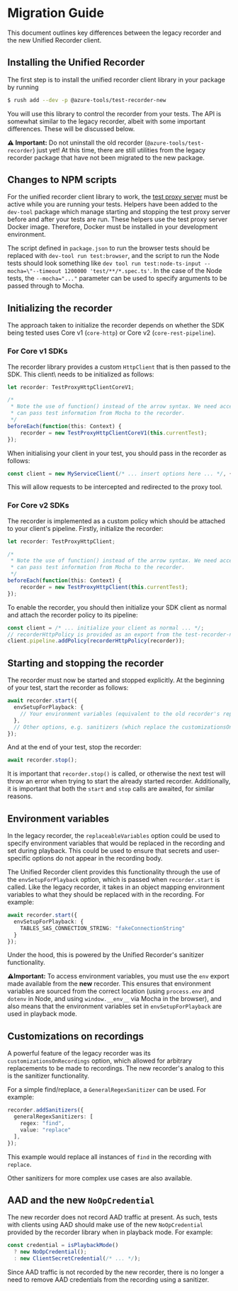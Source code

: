 Migration Guide
===============

This document outlines key differences between the legacy recorder and the new Unified Recorder client.

Installing the Unified Recorder
-------------------------------

The first step is to install the unified recorder client library in your package by running

```bash
$ rush add --dev -p @azure-tools/test-recorder-new
```

You will use this library to control the recorder from your tests. The API is somewhat similar to the legacy recorder, albeit with some important differences. These will be discussed below.

**⚠️ Important:** Do not uninstall the old recorder (`@azure-tools/test-recorder`) just yet! At this time, there are still utilities from the legacy recorder package that have not been migrated to the new package.

Changes to NPM scripts
----------------------

For the unified recorder client library to work, the [test proxy server] must be active while you are running your tests. Helpers have been added to the `dev-tool` package which manage starting and stopping the test proxy server before and after your tests are run. These helpers use the test proxy server Docker image. Therefore, Docker must be installed in your development environment.

The script defined in `package.json` to run the browser tests should be replaced with `dev-tool run test:browser`, and the script to run the Node tests should look something like `dev tool run test:node-ts-input --mocha=\"--timeout 1200000 'test/**/*.spec.ts'`. In the case of the Node tests, the `--mocha="..."` parameter can be used to specify arguments to be passed through to Mocha.

Initializing the recorder
-------------------------

The approach taken to initialize the recorder depends on whether the SDK being tested uses Core v1 (`core-http`) or Core v2 (`core-rest-pipeline`).

### For Core v1 SDKs

The recorder library provides a custom `HttpClient` that is then passed to the SDK. This client\ needs to be initialized as follows:

```ts
let recorder: TestProxyHttpClientCoreV1;

/* 
 * Note the use of function() instead of the arrow syntax. We need access to `this` so we
 * can pass test information from Mocha to the recorder.
 */
beforeEach(function(this: Context) {
    recorder = new TestProxyHttpClientCoreV1(this.currentTest);
});
```

When initialising your client in your test, you should pass in the recorder as follows:

```ts
const client = new MyServiceClient(/* ... insert options here ... */, { httpClient: recorder });
```

This will allow requests to be intercepted and redirected to the proxy tool.

### For Core v2 SDKs

The recorder is implemented as a custom policy which should be attached to your client's pipeline. Firstly, initialize the recorder:

```ts
let recorder: TestProxyHttpClient;

/* 
 * Note the use of function() instead of the arrow syntax. We need access to `this` so we
 * can pass test information from Mocha to the recorder.
 */
beforeEach(function(this: Context) {
    recorder = new TestProxyHttpClient(this.currentTest);
});
```

To enable the recorder, you should then initialize your SDK client as normal and attach the recorder policy to its pipeline:

```ts
const client = /* ... initialize your client as normal ... */;
// recorderHttpPolicy is provided as an export from the test-recorder-new package.
client.pipeline.addPolicy(recorderHttpPolicy(recorder));
```

Starting and stopping the recorder
----------------------------------

The recorder must now be started and stopped explicitly. At the beginning of your test, start the recorder as follows:

```ts
await recorder.start({
  envSetupForPlayback: {
    // Your environment variables (equivalent to the old recorder's replaceableVariables option). See the section on environment variables below for detail
  },
  // Other options, e.g. sanitizers (which replace the customizationsOnRecordings option)
});
```

And at the end of your test, stop the recorder:

```ts
await recorder.stop();
```

It is important that `recorder.stop()` is called, or otherwise the next test will throw an error when trying to start the already started recorder. Additionally, it is important that both the `start` and `stop` calls are awaited, for similar reasons.

Environment variables
---------------------

In the legacy recorder, the `replaceableVariables` option could be used to specify environment variables that would be replaced in the recording and set during playback. This could be used to ensure that secrets and user-specific options do not appear in the recording body.

The Unified Recorder client provides this functionality through the use of the `envSetupForPlayback` option, which is passed when `recorder.start` is called. Like the legacy recorder, it takes in an object mapping environment variables to what they should be replaced with in the recording. For example:

```ts
await recorder.start({
  envSetupForPlayback: {
    TABLES_SAS_CONNECTION_STRING: "fakeConnectionString"
  }
});
```

Under the hood, this is powered by the Unified Recorder's sanitizer functionality.

**⚠️Important:** To access environment variables, you must use the `env` export made available from the **new** recorder. This ensures that environment variables are sourced from the correct location (using `process.env` and `dotenv` in Node, and using `window.__env__` via Mocha in the browser), and also means that the environment variables set in `envSetupForPlayback` are used in playback mode.

Customizations on recordings
----------------------------

A powerful feature of the legacy recorder was its `customizationsOnRecordings` option, which allowed for arbitrary replacements to be made to recordings. The new recorder's analog to this is the sanitizer functionality.

For a simple find/replace, a `GeneralRegexSanitizer` can be used. For example:

```ts
recorder.addSanitizers({
  generalRegexSanitizers: [
    regex: "find",
    value: "replace"
  ],
});
```

This example would replace all instances of `find` in the recording with `replace`.

Other sanitizers for more complex use cases are also available.

AAD and the new `NoOpCredential`
--------------------------------

The new recorder does not record AAD traffic at present. As such, tests with clients using AAD should make use of the new `NoOpCredential` provided by the recorder library when in playback mode. For example:

```ts
const credential = isPlaybackMode() 
  ? new NoOpCredential();
  : new ClientSecretCredential(/* ... */);
```

Since AAD traffic is not recorded by the new recorder, there is no longer a need to remove AAD credentials from the recording using a sanitizer.

[test proxy server]: https://github.com/Azure/azure-sdk-tools/tree/main/tools/test-proxy
